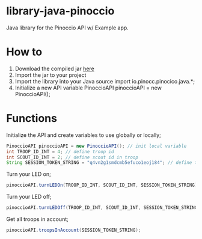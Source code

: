 library-java-pinoccio
=====================

Java library for the Pinoccio API w/ Example app.

How to
======
1. Download the compiled jar [here](http://haifisch.ninja/library-java-pinoccio.zip)
2. Import the jar to your project
3. Import the library into your Java source
    import io.pinocc.pinocico.java.*;
4. Initialize a new API variable
    PinoccioAPI pinoccioAPI = new PinoccioAPI();


Functions
=========
Initialize the API and create variables to use globally or locally;
```java
PinoccioAPI pinoccioAPI = new PinoccioAPI(); // init local variable
int TROOP_ID_INT = 4; // define troop id
int SCOUT_ID_INT = 2; // define scout id in troop
String SESSION_TOKEN_STRING = "q4vn2g1smdcmb5efuco1eoj184"; // define token
```

Turn your LED on;
```java
pinoccioAPI.turnLEDOn(TROOP_ID_INT, SCOUT_ID_INT, SESSION_TOKEN_STRING);
```
Turn your LED off;
```java
pinoccioAPI.turnLEDOff(TROOP_ID_INT, SCOUT_ID_INT, SESSION_TOKEN_STRING);
```
Get all troops in account;
```java
pinoccioAPI.troopsInAccount(SESSION_TOKEN_STRING);
```